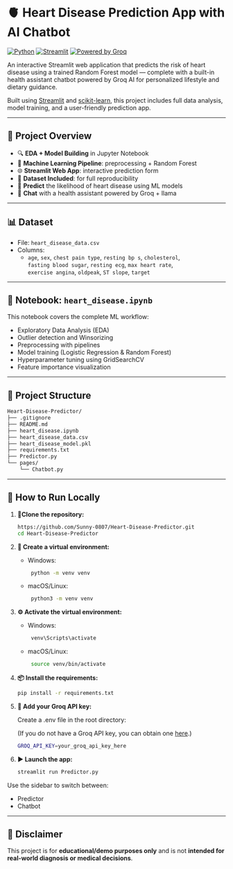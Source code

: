# 🫀 Heart Disease Prediction App with AI Chatbot

[![Python](https://img.shields.io/badge/Python-3.8%2B-blue?logo=python)](https://www.python.org/)
[![Streamlit](https://img.shields.io/badge/Built%20with-Streamlit-orange?logo=streamlit)](https://streamlit.io/)
[![Powered by Groq](https://img.shields.io/badge/Powered%20by-Groq-blueviolet?logo=groq)](https://console.groq.com/)


An interactive Streamlit web application that predicts the risk of heart disease using a trained Random Forest model — complete with a built-in health assistant chatbot powered by Groq AI for personalized lifestyle and dietary guidance.

Built using [Streamlit](https://streamlit.io/) and [scikit-learn](https://scikit-learn.org/), this project includes full data analysis, model training, and a user-friendly prediction app.

---

## 📘 Project Overview

- 🔍 **EDA + Model Building** in Jupyter Notebook
- 🧠 **Machine Learning Pipeline**: preprocessing + Random Forest
- 🌐 **Streamlit Web App**: interactive prediction form
- 📂 **Dataset Included**: for full reproducibility
- 🧠 **Predict** the likelihood of heart disease using ML models
- 🤖 **Chat** with a health assistant powered by Groq + llama
---

## 📊 Dataset

- File: `heart_disease_data.csv`
- Columns:
  - `age`, `sex`, `chest pain type`, `resting bp s`, `cholesterol`,  
    `fasting blood sugar`, `resting ecg`, `max heart rate`,  
    `exercise angina`, `oldpeak`, `ST slope`, `target`

---

## 📘 Notebook: `heart_disease.ipynb`

This notebook covers the complete ML workflow:

- Exploratory Data Analysis (EDA)
- Outlier detection and Winsorizing
- Preprocessing with pipelines
- Model training (Logistic Regression & Random Forest)
- Hyperparameter tuning using GridSearchCV
- Feature importance visualization

---
## 📁 Project Structure
```bash
Heart-Disease-Predictor/
├── .gitignore                  
├── README.md                   
├── heart_disease.ipynb         
├── heart_disease_data.csv     
├── heart_disease_model.pkl     
├── requirements.txt         
├── Predictor.py              
└── pages/
    └── Chatbot.py             

```
---

## 🚀 How to Run Locally

1. **🧬Clone the repository:**
   ```bash
   https://github.com/Sunny-0807/Heart-Disease-Predictor.git
   cd Heart-Disease-Predictor
   ```
2. **🐍 Create a virtual environment:**
    - Windows:
       ```bash
        python -m venv venv
       ```
    - macOS/Linux:
       ```bash
        python3 -m venv venv
       ```
3. **⚙️ Activate the virtual environment:**
    - Windows:
       ```bash
        venv\Scripts\activate
       ```
    - macOS/Linux:
       ```bash
        source venv/bin/activate
       ```
4. **📦 Install the requirements:**
    ```bash
    pip install -r requirements.txt
    ```
5. **🔐 Add your Groq API key:**

   Create a .env file in the root directory:

   (If you do not have a Groq API key, you can obtain one [here](https://console.groq.com/keys).)
    ```bash
    GROQ_API_KEY=your_groq_api_key_here
    ```
6. **▶️ Launch the app:**
    ```bash
    streamlit run Predictor.py
    ```
Use the sidebar to switch between:
- Predictor
- Chatbot

---

## 📜 Disclaimer
This project is for **educational/demo purposes only** and is not **intended for real-world diagnosis or medical decisions**.

